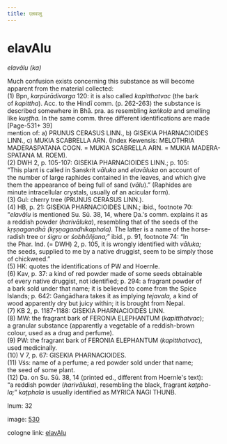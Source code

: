 ```yaml
---
title: एलवालु
---
```


# elavAlu

<i>elavālu (ka)</i>  <div n="P" />Much confusion exists concerning this substance as will become <div n="lb" />apparent from the material collected: <div n="P" />(1) Bpn, <i>karpūrādivarga</i> 120: it is also called <i>kapitthatvac</i> (the bark <div n="lb" />of <i>kapittha</i>). Acc. to the Hindī comm. (p. 262-263) the substance is <div n="lb" />described somewhere in Bhā. pra. as resembling <i>kaṅkola</i> and smelling <div n="lb" />like <i>kuṣṭha.</i> In the same comm. three different identifications are made [Page-531+ 39] <div n="lb" />mention of: a) <bot>PRUNUS CERASUS LINN.</bot>, b) <bot>GISEKIA PHARNACIOIDES <div n="lb" />LINN.</bot>, c) <bot>MUKIA SCABRELLA ARN.</bot> (Index Kewensis: <bot>MELOTHRIA <div n="lb" />MADERASPATANA COGN.</bot> = <bot>MUKIA SCABRELLA ARN.</bot> = <bot>MUKIA MADERA- <div n="lb" />SPATANA M. ROEM</bot>). <div n="P" />(2) DWH 2, p. 105-107: <bot>GISEKIA PHARNACIOIDES LINN.</bot>; p. 105: <div n="lb" />“This plant is called in Sanskrit <i>vāluka</i> and <i>elavāluka</i> on account of <div n="lb" />the number of large raphides contained in the leaves, and which give <div n="lb" />them the appearance of being full of sand (<i>vālu</i>).” (Raphides are <div n="lb" />minute intracellular crystals, usually of an acicular form). <div n="P" />(3) Gul: cherry tree (<bot>PRUNUS CERASUS LINN.</bot>). <div n="P" />(4) HB, p. 21: <bot>GISEKIA PHARNACIOIDES LINN.</bot>; ibid., footnote 70: <div n="lb" />“<i>elavālu</i> is mentioned Su. Sū. 38, 14, where Ḍa.'s comm. explains it as <div n="lb" />a reddish powder (<i>harivāluka</i>), resembling that of the seeds of the <div n="lb" /><i>kṛṣṇagandhā (kṛṣṇagandhikaphala).</i> The latter is a name of the horse- <div n="lb" />radish tree or <i>śigru</i> or <i>śobhāñjana;</i>” ibid., p. 91, footnote 74: “In <div n="lb" />the Phar. Ind. (= DWH) 2, p. 105, it is wrongly identified with <i>vāluka;</i> <div n="lb" />the seeds, supplied to me by a native druggist, seem to be simply those <div n="lb" />of chickweed.” <div n="P" />(5) HK: quotes the identifications of PW and Hoernle. <div n="P" />(6) Kav, p. 37: a kind of red powder made of some seeds obtainable <div n="lb" />of every native druggist, not identified; p. 294: a fragrant powder of <div n="lb" />a bark sold under that name; it is believed to come from the Spice <div n="lb" />Islands; p. 642: Gaṅgādhara takes it as implying <i>tejavala,</i> a kind of <div n="lb" />wood apparently dry but juicy within; it is brought from Nepal. <div n="P" />(7) KB 2, p. 1187-1188: <bot>GISEKIA PHARNACIOIDES LINN.</bot> <div n="P" />(8) MW: the fragrant bark of <bot>FERONIA ELEPHANTUM</bot> (<i>kapitthatvac</i>); <div n="lb" />a granular substance (apparently a vegetable of a reddish-brown <div n="lb" />colour, used as a drug and perfume). <div n="P" />(9) PW: the fragrant bark of <bot>FERONIA ELEPHANTUM</bot> (<i>kapitthatvac</i>), <div n="lb" />used medicinally. <div n="P" />(10) V 7, p. 67: <bot>GISEKIA PHARNACIOIDES.</bot> <div n="P" />(11) Vśs: name of a perfume; a red powder sold under that name; <div n="lb" />the seed of some plant. <div n="P" />(12) Ḍa. on Su. Sū. 38, 14 (printed ed., different from Hoernle's text): <div n="lb" />“a reddish powder (<i>harivāluka</i>), resembling the black, fragrant <i>kaṭpha-</i> <div n="lb" /><i>la;</i>” <i>kaṭphala</i> is usually identified as <bot>MYRICA NAGI THUNB.</bot>

lnum: 32

image: [530](https://www.sanskrit-lexicon.uni-koeln.de/scans/csl-apidev/servepdf.php?dict=snp&page=530)

cologne link: [elavAlu](https://sanskrit-lexicon.uni-koeln.de/scans/csl-apidev/getword.php?dict=snp&key=elavAlu)

